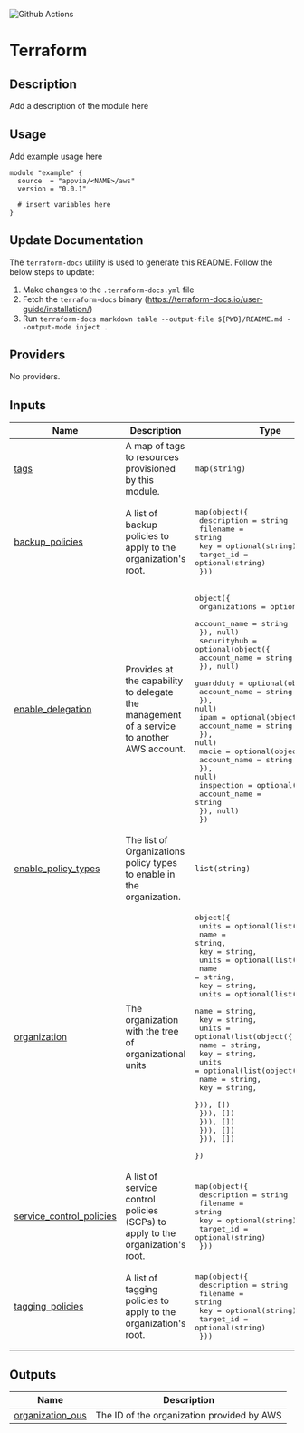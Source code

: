 ![Github Actions](../../actions/workflows/terraform.yml/badge.svg)

# Terraform <NAME>

## Description

Add a description of the module here

## Usage

Add example usage here

```hcl
module "example" {
  source  = "appvia/<NAME>/aws"
  version = "0.0.1"

  # insert variables here
}
```

## Update Documentation

The `terraform-docs` utility is used to generate this README. Follow the below steps to update:

1. Make changes to the `.terraform-docs.yml` file
2. Fetch the `terraform-docs` binary (https://terraform-docs.io/user-guide/installation/)
3. Run `terraform-docs markdown table --output-file ${PWD}/README.md --output-mode inject .`

<!-- BEGIN_TF_DOCS -->
## Providers

No providers.

## Inputs

| Name | Description | Type | Default | Required |
|------|-------------|------|---------|:--------:|
| <a name="input_tags"></a> [tags](#input\_tags) | A map of tags to resources provisioned by this module. | `map(string)` | n/a | yes |
| <a name="input_backup_policies"></a> [backup\_policies](#input\_backup\_policies) | A list of backup policies to apply to the organization's root. | <pre>map(object({<br/>    description = string<br/>    filename    = string<br/>    key         = optional(string)<br/>    target_id   = optional(string)<br/>  }))</pre> | `{}` | no |
| <a name="input_enable_delegation"></a> [enable\_delegation](#input\_enable\_delegation) | Provides at the capability to delegate the management of a service to another AWS account. | <pre>object({<br/>    organizations = optional(object({<br/>      account_name = string<br/>    }), null)<br/>    securityhub = optional(object({<br/>      account_name = string<br/>    }), null)<br/>    guardduty = optional(object({<br/>      account_name = string<br/>    }), null)<br/>    ipam = optional(object({<br/>      account_name = string<br/>    }), null)<br/>    macie = optional(object({<br/>      account_name = string<br/>    }), null)<br/>    inspection = optional(object({<br/>      account_name = string<br/>    }), null)<br/>  })</pre> | <pre>{<br/>  "guardduty": null,<br/>  "inspection": null,<br/>  "ipam": null,<br/>  "macie": null,<br/>  "organizations": null,<br/>  "securityhub": null<br/>}</pre> | no |
| <a name="input_enable_policy_types"></a> [enable\_policy\_types](#input\_enable\_policy\_types) | The list of Organizations policy types to enable in the organization. | `list(string)` | <pre>[<br/>  "BACKUP_POLICY",<br/>  "SERVICE_CONTROL_POLICY",<br/>  "TAG_POLICY"<br/>]</pre> | no |
| <a name="input_organization"></a> [organization](#input\_organization) | The organization with the tree of organizational units | <pre>object({<br/>    units = optional(list(object({<br/>      name = string,<br/>      key  = string,<br/>      units = optional(list(object({<br/>        name = string,<br/>        key  = string,<br/>        units = optional(list(object({<br/>          name = string,<br/>          key  = string,<br/>          units = optional(list(object({<br/>            name = string,<br/>            key  = string,<br/>            units = optional(list(object({<br/>              name = string,<br/>              key  = string,<br/>            })), [])<br/>          })), [])<br/>        })), [])<br/>      })), [])<br/>    })), [])<br/>  })</pre> | `{}` | no |
| <a name="input_service_control_policies"></a> [service\_control\_policies](#input\_service\_control\_policies) | A list of service control policies (SCPs) to apply to the organization's root. | <pre>map(object({<br/>    description = string<br/>    filename    = string<br/>    key         = optional(string)<br/>    target_id   = optional(string)<br/>  }))</pre> | `{}` | no |
| <a name="input_tagging_policies"></a> [tagging\_policies](#input\_tagging\_policies) | A list of tagging policies to apply to the organization's root. | <pre>map(object({<br/>    description = string<br/>    filename    = string<br/>    key         = optional(string)<br/>    target_id   = optional(string)<br/>  }))</pre> | `{}` | no |

## Outputs

| Name | Description |
|------|-------------|
| <a name="output_organization_ous"></a> [organization\_ous](#output\_organization\_ous) | The ID of the organization provided by AWS |
<!-- END_TF_DOCS -->
